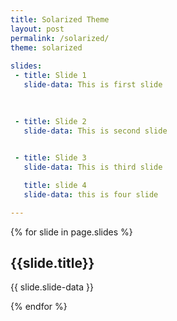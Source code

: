 ```yaml
---
title: Solarized Theme
layout: post
permalink: /solarized/
theme: solarized
 
slides:
 - title: Slide 1
   slide-data: This is first slide

 
     
 - title: Slide 2
   slide-data: This is second slide

   
 - title: Slide 3
   slide-data: This is third slide

   title: slide 4
   slide-data: this is four slide

---
```


{% for slide in page.slides %}
                    
<section data-background="{% if slide.background %}{{slide.background}}{% else %}{{page.background}}{% endif %}"><h1>{{slide.title}}</h1>{{ slide.slide-data }}</section>
                    
{% endfor %}
    
